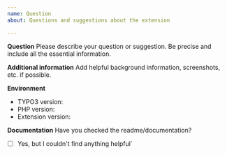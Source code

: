 ```yaml
---
name: Question
about: Questions and suggestions about the extension

---
```


**Question**
Please describe your question or suggestion. Be precise and include all the essential information.

**Additional information**
Add helpful background information, screenshots, etc. if possible.

**Environment**
 - TYPO3 version:
 - PHP version:
 - Extension version:

**Documentation**
Have you checked the readme/documentation?
- [ ] Yes, but I couldn't find anything helpful´